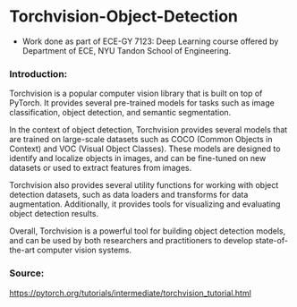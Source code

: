 # Torchvision-Object-Detection

- Work done as part of ECE-GY 7123: Deep Learning course offered by Department of ECE, NYU Tandon School of Engineering.

### Introduction:
Torchvision is a popular computer vision library that is built on top of PyTorch. It provides several pre-trained models for tasks such as image classification, object detection, and semantic segmentation.

In the context of object detection, Torchvision provides several models that are trained on large-scale datasets such as COCO (Common Objects in Context) and VOC (Visual Object Classes). These models are designed to identify and localize objects in images, and can be fine-tuned on new datasets or used to extract features from images.

Torchvision also provides several utility functions for working with object detection datasets, such as data loaders and transforms for data augmentation. Additionally, it provides tools for visualizing and evaluating object detection results.

Overall, Torchvision is a powerful tool for building object detection models, and can be used by both researchers and practitioners to develop state-of-the-art computer vision systems.

### Source:
https://pytorch.org/tutorials/intermediate/torchvision_tutorial.html
